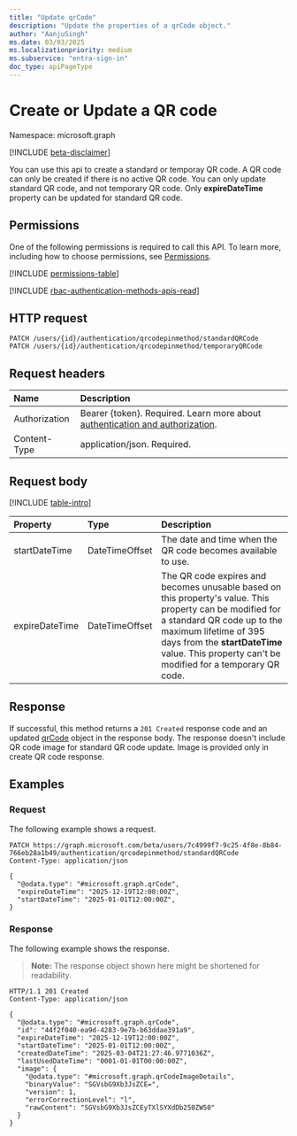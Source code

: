 ```yaml
---
title: "Update qrCode"
description: "Update the properties of a qrCode object."
author: "AanjuSingh"
ms.date: 03/03/2025
ms.localizationpriority: medium
ms.subservice: "entra-sign-in"
doc_type: apiPageType
---
```


# Create or Update a QR code

Namespace: microsoft.graph

[!INCLUDE [beta-disclaimer](../../includes/beta-disclaimer.md)]

You can use this api to create a standard or temporay QR code. A QR code can only be created if there is no active QR code. You can only update standard QR code, and not temporary QR code. Only  **expireDateTime** property can be updated for standard QR code.

## Permissions
One of the following permissions is required to call this API. To learn more, including how to choose permissions, see [Permissions](/graph/permissions-reference).

<!-- {
  "blockType": "permissions",
  "name": "qrcode-update-permissions"
}
-->
[!INCLUDE [permissions-table](../includes/permissions/qrcode-update-permissions.md)]

[!INCLUDE [rbac-authentication-methods-apis-read](../includes/rbac-for-apis/rbac-authentication-methods-apis-read.md)]

## HTTP request

<!-- {
  "blockType": "ignored"
}
-->
``` http
PATCH /users/{id}/authentication/qrcodepinmethod/standardQRCode
PATCH /users/{id}/authentication/qrcodepinmethod/temporaryQRCode
```

## Request headers

|Name|Description|
|:---|:---|
|Authorization|Bearer {token}. Required. Learn more about [authentication and authorization](/graph/auth/auth-concepts).|
|Content-Type|application/json. Required.|

## Request body

[!INCLUDE [table-intro](../../includes/update-property-table-intro.md)]

|Property|Type|Description|
|:---|:---|:---|
|startDateTime|DateTimeOffset|The date and time when the QR code becomes available to use.|
|expireDateTime|DateTimeOffset| The QR code expires and becomes unusable based on this property's value. This property can be modified for a standard QR code up to the maximum lifetime of 395 days from the **startDateTime** value. This property can't be modified for a temporary QR code. |

## Response

If successful, this method returns a `201 Created` response code and an updated [qrCode](../resources/qrcode.md) object in the response body. The response doesn't include QR code image for standard QR code update. Image is provided only in create QR code response.

## Examples

### Request

The following example shows a request.
<!-- {
  "blockType": "request",
  "name": "create_qrcode_from_",
  "@odata.type": "microsoft.graph.qrCode"
}
-->
``` http
PATCH https://graph.microsoft.com/beta/users/7c4999f7-9c25-4f8e-8b84-766eb28a1b49/authentication/qrcodepinmethod/standardQRCode
Content-Type: application/json

{
  "@odata.type": "#microsoft.graph.qrCode",
  "expireDateTime": "2025-12-19T12:00:00Z",
  "startDateTime": "2025-01-01T12:00:00Z",
}
```


### Response

The following example shows the response.
>**Note:** The response object shown here might be shortened for readability.
<!-- {
  "blockType": "response",
  "truncated": true,
  "@odata.type": "microsoft.graph.qrCode"
}
-->
``` http
HTTP/1.1 201 Created
Content-Type: application/json

{
  "@odata.type": "#microsoft.graph.qrCode",
  "id": "44f2f040-ea9d-4283-9e7b-b63ddae391a9",
  "expireDateTime": "2025-12-19T12:00:00Z",
  "startDateTime": "2025-01-01T12:00:00Z",
  "createdDateTime": "2025-03-04T21:27:46.9771036Z",
  "lastUsedDateTime": "0001-01-01T00:00:00Z",
  "image": {
    "@odata.type": "#microsoft.graph.qrCodeImageDetails",
    "binaryValue": "SGVsbG9Xb3JsZCE=",
    "version": 1,
    "errorCorrectionLevel": "l",
    "rawContent": "SGVsbG9Xb3JsZCEyTXlSYXdDb250ZW50"
  }
}
```
